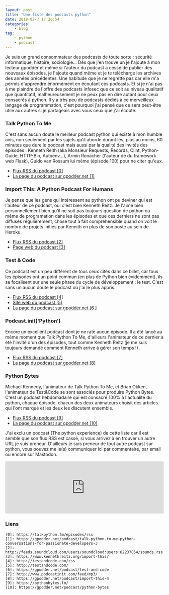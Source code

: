 ```yaml
---
layout: post
title: "Une liste des podcasts python"
date: 2018-02-7 17:20:54
categories:
    - blog
tag:
    - python
    - podcast
---
```


Je suis un grand consommateur des podcasts de toute sorte : sécurité informatique, histoire, sociologie... Dès que j'en trouve un je l'ajoute à mon lecteur gpodder et même si l'auteur du podcast a cessé de publier des nouveaux épisodes, je l'ajoute quand même et je te télécharge les archives des années précédentes. Une habitude que je ne regrette pas car elle m'a permis d'apprendre énormément en écoutant ces podcasts. Et si je n'ai pas à me plaindre de l'offre des podcasts infosec que ce soit au niveau qualitatif que quantitatif, malheureusement je ne peux pas en dire autant pour ceux consacrés à python. Il y a très peu de podcasts dédiés à ce merveilleux langage de programmation, c'est pourquoi j'ai pensé que ce sera peut-être utile aux autres si je partageais avec vous ceux que j'ai écoute.

### Talk Python To Me
C'est sans aucun doute le meilleur podcast python qui existe à mon humble avis, non seulement par les sujets qu'il aborde durant les, plus au moins, 60 minutes que dure le podcast mais aussi par la qualité des invités des épisodes : Kenneth Reith (aka Monsieur Requests, Records, Clint, Python-Guide, HTTP-Bin, Autoenv...), Armin Ronacher (l'auteur de du framework web Flask), Guido van Rossum lui même (épisode 100) pour ne citer qu'eux.
* [Flux RSS du podcast \[0\]][0]
* [La page du podcast sur gpodder.net \[1\]][1]

### Import This: A Python Podcast For Humans
Je pense que les gens qui intéressent au python ont pu deviner qui est l'auteur de ce podcast, oui c'est bien Kenneth Reitz. Je l'aime bien personnellement bien qu'il ne soit pas toujours question de python ou même de programation dans les épisodes et que ces derniers ne sont pas diffusés régulièrement, chose tout à fait compréhensible quand on voit le nombre de projets initiés par Kennith en plus de son poste au sein de Heroku. 
* [Flux RSS du podcast \[2\]][2]
* [Page web du podcast \[3\]][3]

### Test & Code
Ce podcast est un peu différent de tous ceux cités dans ce billet, car tous les épisodes ont un point commun (en plus de Python bien évidemment), ils se focalisent sur une seule phase du cycle de développement : le test. C'est sans un aucun doute le podcast où j'ai le plus appris.
* [Flux RSS du podcast \[4\]][4]
* [Site web du podcast \[5\]][5]
* [La page du podcast sur gpodder.net \[6 \]][6]

### Podcast.__init__('Python')
Encore un excellent podcast dont je ne rate aucun épisode. Il a été lancé au même moment que Talk Python To Me, d'ailleurs l'animateur de ce dernier a été l'invité d'un des épisodes, tout comme Kenneth Reitz (je me suis toujours demandé comment Kenneth arrive à gérer son temps !) .
* [Flux RSS du podcast \[7\]][7]
* [La page du podcast sur gpodder.net \[8\]][8]

### Python Bytes
Michael Kennedy, l'animateur de Talk Python To Me, et Brian Okken, l'animateur de Test&Code se sont associés pour produire Python Bytes. C'est un podcast hebdomadaire qui est consacré 100% à l'actualité du python, chaque épisode, chacun des deux animateurs choisit des articles qui l'ont marqué et les deux les discutent ensemble.
* [Flux RSS du podcast \[9\]][9]
* [La page du podcast sur gpodder.net \[10\]][10]

J'ai exclu un podcast (The python experience) de cette liste car il est semble que son flux RSS est cassé, si vous arrivez à en trouver un autre URL je suis preneur. D'ailleurs je suis preneur de tout autre podcast sur python, vous pouvez me le(s) communiquer ici par commentaire, par email ou encore sur Mastodon.
<iframe width="100%" height="166" scrolling="no" frameborder="no"
     src="https://w.soundcloud.com/player/?url=https%3A//api.soundcloud.com/tracks/309118827&color=ff5500&auto_play=false&hide_related=false&show_comments=false&show_user=true&show_reposts=false">
</iframe>

### Liens
~~~
[0]: https://talkpython.fm/episodes/rss
[1]: https://gpodder.net/podcast/talk-python-to-me-python-conversations-for-passionate-developers-3 
[2]: http://feeds.soundcloud.com/users/soundcloud:users:82237854/sounds.rss
[3]: https://www.kennethreitz.org/import-this/
[4]: http://testandcode.com/rss
[5]: http://testandcode.com/
[6]: https://gpodder.net/podcast/test-and-code
[7]: http://www.podcastinit.com/feed/mp3/
[8]: https://gpodder.net/podcast/import-this-4
[9]: https://pythonbytes.fm/
[10]: https://gpodder.net/podcast/python-bytes
~~~
[0]: https://talkpython.fm/episodes/rss
[1]: https://gpodder.net/podcast/talk-python-to-me-python-conversations-for-passionate-developers-3 
[2]: http://feeds.soundcloud.com/users/soundcloud:users:82237854/sounds.rss
[3]: https://www.kennethreitz.org/import-this/
[4]: http://testandcode.com/rss
[5]: http://testandcode.com/
[6]: https://gpodder.net/podcast/test-and-code
[7]: http://www.podcastinit.com/feed/mp3/
[8]: https://gpodder.net/podcast/import-this-4
[9]: https://pythonbytes.fm/
[10]: https://gpodder.net/podcast/python-bytes
